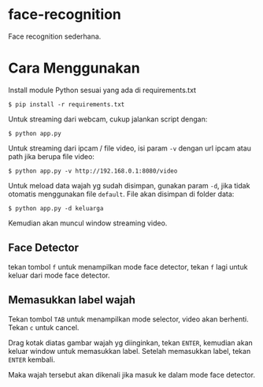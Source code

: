 # face-recognition

Face recognition sederhana. 

# Cara Menggunakan

Install module Python sesuai yang ada di requirements.txt

`$ pip install -r requirements.txt`

Untuk streaming dari webcam, cukup jalankan script dengan:

`$ python app.py`

Untuk streaming dari ipcam / file video, isi param `-v` dengan url ipcam atau path jika berupa file video:

`$ python app.py -v http://192.168.0.1:8080/video`

Untuk meload data wajah yg sudah disimpan, gunakan param `-d`, jika tidak otomatis menggunakan file `default`. File akan disimpan di folder data:

`$ python app.py -d keluarga`

Kemudian akan muncul window streaming video.

## Face Detector

tekan tombol `f` untuk menampilkan mode face detector, tekan `f` lagi untuk keluar dari mode face detector.

## Memasukkan label wajah

Tekan tombol `TAB` untuk menampilkan mode selector, video akan berhenti. Tekan `c` untuk cancel.

Drag kotak diatas gambar wajah yg diinginkan, tekan `ENTER`, kemudian akan keluar window untuk memasukkan label. Setelah memasukkan label, tekan `ENTER` kembali. 

Maka wajah tersebut akan dikenali jika masuk ke dalam mode face detector.



